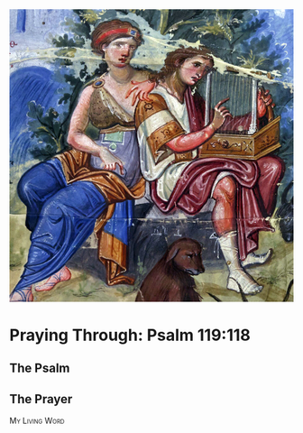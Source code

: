 <img class="intro-right" src="art-paris-psalter.jpg">

<style>
  li {list-style-type: none;}
  p + ul {
    margin-top: -18px;
}
</style>

# Praying Through: Psalm 119:118

## The Psalm

## The Prayer

<div style="font-variant: small-caps;">
My Living Word
</div>
